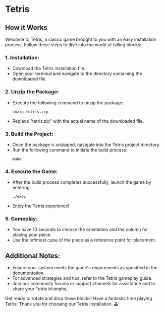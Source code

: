 # Tetris

## How it Works

Welcome to Tetris, a classic game brought to you with an easy installation process. Follow these steps to dive into the world of falling blocks:

### 1. Installation:
   - Download the Tetris installation file.
   - Open your terminal and navigate to the directory containing the downloaded file.

### 2. Unzip the Package:
   - Execute the following command to unzip the package:
     ```
     unzip tetris.zip
     ```
   - Replace "tetris.zip" with the actual name of the downloaded file.

### 3. Build the Project:
   - Once the package is unzipped, navigate into the Tetris project directory.
   - Run the following command to initiate the build process:
     ```
     make
     ```

### 4. Execute the Game:
   - After the build process completes successfully, launch the game by entering:
     ```
     ./exec
     ```
   - Enjoy the Tetris experience!

### 5. Gameplay:
   - You have 10 seconds to choose the orientation and the column for placing your piece.
   - Use the leftmost cube of the piece as a reference point for placement.

## Additional Notes:

- Ensure your system meets the game's requirements as specified in the documentation.
- For advanced strategies and tips, refer to the Tetris gameplay guide.
- Join our community forums or support channels for assistance and to share your Tetris triumphs.

Get ready to rotate and drop those blocks! Have a fantastic time playing Tetris. Thank you for choosing our Tetris installation. 🕹️
